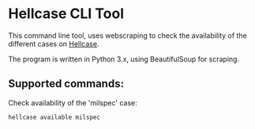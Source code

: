 # Hellcase CLI Tool

This command line tool, uses webscraping to check the availability of the different cases on [Hellcase](https://hellcase.com/en).

The program is written in Python 3.x, using BeautifulSoup for scraping.

## Supported commands:

Check availability of the 'milspec' case:

```hellcase available milspec```

